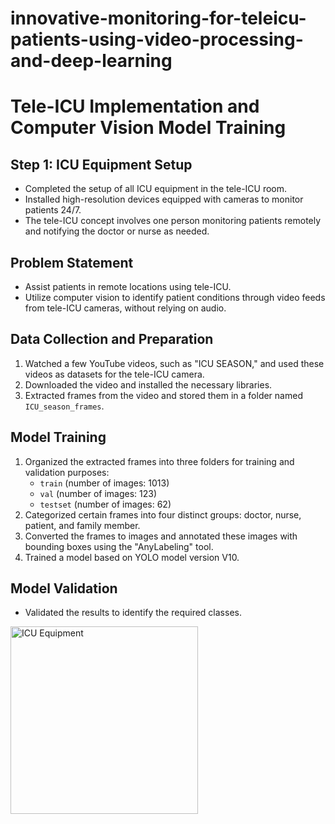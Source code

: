 # innovative-monitoring-for-teleicu-patients-using-video-processing-and-deep-learning




# Tele-ICU Implementation and Computer Vision Model Training

## Step 1: ICU Equipment Setup
- Completed the setup of all ICU equipment in the tele-ICU room.
- Installed high-resolution devices equipped with cameras to monitor patients 24/7.
- The tele-ICU concept involves one person monitoring patients remotely and notifying the doctor or nurse as needed.

## Problem Statement
- Assist patients in remote locations using tele-ICU.
- Utilize computer vision to identify patient conditions through video feeds from tele-ICU cameras, without relying on audio.

## Data Collection and Preparation
1. Watched a few YouTube videos, such as "ICU SEASON," and used these videos as datasets for the tele-ICU camera.
2. Downloaded the video and installed the necessary libraries.
3. Extracted frames from the video and stored them in a folder named `ICU_season_frames`.

## Model Training
1. Organized the extracted frames into three folders for training and validation purposes:
   - `train` (number of images: 1013)
   - `val` (number of images: 123)
   - `testset` (number of images: 62)
2. Categorized certain frames into four distinct groups: doctor, nurse, patient, and family member.
3. Converted the frames to images and annotated these images with bounding boxes using the "AnyLabeling" tool.
4. Trained a model based on YOLO model version V10.

## Model Validation
- Validated the results to identify the required classes.


<img src="https://drive.google.com/uc?export=view&id=1-YYIA6EQkjM6cY2udIM4EqX90ut5Zz1u" alt="ICU Equipment" width="300"/>



